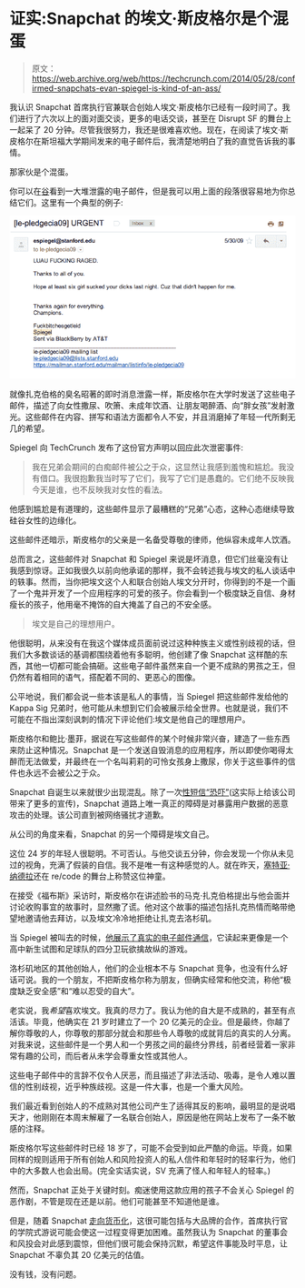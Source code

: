 # 证实:Snapchat 的埃文·斯皮格尔是个混蛋 

> 原文：<https://web.archive.org/web/https://techcrunch.com/2014/05/28/confirmed-snapchats-evan-spiegel-is-kind-of-an-ass/>

我认识 Snapchat 首席执行官兼联合创始人埃文·斯皮格尔已经有一段时间了。我们进行了六次以上的面对面交谈，更多的电话交谈，甚至在 Disrupt SF 的舞台上一起呆了 20 分钟。尽管我很努力，我还是很难喜欢他。现在，在阅读了埃文·斯皮格尔在斯坦福大学期间发来的电子邮件后，我清楚地明白了我的直觉告诉我的事情。

那家伙是个混蛋。

你可以在[谷](https://web.archive.org/web/20230130234618/http://valleywag.gawker.com/fuck-bitches-get-leid-the-sleazy-frat-emails-of-snap-1582604137)看到一大堆泄露的电子邮件，但是我可以用上面的段落很容易地为你总结它们。这里有一个典型的例子:

![spiegelemails](img/5960615f09a84b03086f937f23d8278a.png)

就像扎克伯格的臭名昭著的即时消息泄露一样，斯皮格尔在大学时发送了这些电子邮件，描述了向女性撒尿、吹箫、未成年饮酒、让朋友喝醉酒、向“胖女孩”发射激光。这些邮件在内容、拼写和语法方面都令人不安，并且消磨掉了年轻一代所剩无几的希望。

Spiegel 向 TechCrunch 发布了这份官方声明以回应此次泄密事件:

> 我在兄弟会期间的白痴邮件被公之于众，这显然让我感到羞愧和尴尬。我没有借口。我很抱歉我当时写了它们，我写了它们是愚蠢的。它们绝不反映我今天是谁，也不反映我对女性的看法。

他感到尴尬是有道理的，这些邮件显示了最糟糕的“兄弟”心态，这种心态继续导致硅谷女性的边缘化。

这些邮件还暗示，斯皮格尔的父亲是一名备受尊敬的律师，他纵容未成年人饮酒。

总而言之，这些邮件对 Snapchat 和 Spiegel 来说是坏消息，但它们丝毫没有让我感到惊讶。正如我很久以前向他承诺的那样，我不会转述我与埃文的私人谈话中的轶事。然而，当你把埃文这个人和联合创始人埃文分开时，你得到的不是一个画了一个鬼并开发了一个应用程序的可爱的孩子。你会看到一个极度缺乏自信、身材瘦长的孩子，他用毫不掩饰的自大掩盖了自己的不安全感。

> 埃文是自己的理想用户。

他很聪明，从来没有在我这个媒体成员面前说过这种种族主义或性别歧视的话，但我们大多数谈话的基调都围绕着他有多聪明，他创建了像 Snapchat 这样酷的东西，其他一切都可能会搞砸。这些电子邮件虽然来自一个更不成熟的男孩之王，但仍然有着相同的语气，搭配着不同的、更恶心的图像。

公平地说，我们都会说一些本该是私人的事情，当 Spiegel 把这些邮件发给他的 Kappa Sig 兄弟时，他可能从未想到它们会被展示给全世界。也就是说，我们不可能在不指出深刻讽刺的情况下评论他们:埃文是他自己的理想用户。

斯皮格尔和鲍比·墨菲，据说在写这些邮件的某个时候非常兴奋，建造了一些东西来防止这种情况。Snapchat 是一个发送自毁消息的应用程序，所以即使你喝得太醉而无法做爱，并最终在一个名叫莉莉的可怜女孩身上撒尿，你关于这些事件的信件也永远不会被公之于众。

Snapchat 自诞生以来就很少出现混乱。除了一次[性短信“恐吓”](https://web.archive.org/web/20230130234618/https://techcrunch.com/2012/12/26/inside-snapchat-the-little-photo-sharing-app-that-launched-a-sexting-scare/)(这实际上给该公司带来了更多的宣传)，Snapchat 道路上唯一真正的障碍是对暴露用户数据的恶意攻击的处理。该公司直到被网络骚扰才道歉。

从公司的角度来看，Snapchat 的另一个障碍是埃文自己。

这位 24 岁的年轻人很聪明。不可否认。与他交谈五分钟，你会发现一个你从未见过的视角，充满了假装的自信。我不是唯一有这种感觉的人。就在昨天，[塞特亚·纳德拉](https://web.archive.org/web/20230130234618/http://www.businessinsider.com/snapchat-post-inspires-microsoft-ceo-2014-5)还在 re/code 的舞台上称赞这位神童。

在接受《福布斯》采访时，斯皮格尔在讲述脸书的马克·扎克伯格提出与他会面并讨论收购事宜的故事时，显然撒了谎。他对这个故事的描述包括扎克热情而略带绝望地邀请他去拜访，以及埃文冷冷地拒绝让扎克去洛杉矶。

当 Spiegel 被叫去的时候，[他展示了真实的电子邮件通信](https://web.archive.org/web/20230130234618/https://twitter.com/evanspiegel/status/420254504991211520)，它读起来更像是一个高中新生试图和足球队的四分卫玩欲擒故纵的游戏。

洛杉矶地区的其他创始人，他们的企业根本不与 Snapchat 竞争，也没有什么好话可说。我的一个朋友，不把斯皮格尔称为朋友，但确实经常和他交流，称他“极度缺乏安全感”和“难以忍受的自大”。

老实说，我*希望*喜欢埃文。我真的尽力了。我认为他的自大是不成熟的，甚至有点活该。毕竟，他确实在 21 岁时建立了一个 20 亿美元的企业。但是最终，你越了解你尊敬的人，你尊敬的那部分就会和那些令人尊敬的成就背后的真实的人分离。对我来说，这些邮件是一个男人和一个男孩之间的最终分界线，前者经营着一家非常有趣的公司，而后者从未学会尊重女性或其他人。

这些电子邮件中的言辞不仅令人厌恶，而且描述了非法活动、吸毒，是令人难以置信的性别歧视，近乎种族歧视。这是一件大事，也是一个重大风险。

我们最近看到创始人的不成熟对其他公司产生了适得其反的影响，最明显的是说唱天才，他刚刚在本周末解雇了一名联合创始人，原因是他在网站上发布了一条不敏感的注释。

斯皮格尔写这些邮件时已经 18 岁了，可能不会受到如此严酷的命运。毕竟，如果同样的规则适用于所有创始人和风险投资人的私人信件和年轻时的轻率行为，他们中的大多数人也会出局。(完全实话实说，SV 充满了怪人和年轻人的轻率。)

然而，Snapchat 正处于关键时刻。痴迷使用这款应用的孩子不会关心 Spiegel 的恶作剧，不管是现在还是以前。他们可能甚至不知道他是谁。

但是，随着 Snapchat [走向货币化](https://web.archive.org/web/20230130234618/https://techcrunch.com/gallery/a-brief-history-of-snapchat/)，这很可能包括与大品牌的合作，首席执行官的学院式游说可能会使这一过程变得更加困难。虽然我认为 Snapchat 的董事会和风投会对此感到震惊，但他们很可能会保持沉默，希望这件事能及时平息，让 Snapchat 不辜负其 20 亿美元的估值。

没有钱，没有问题。